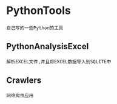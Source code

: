 # PythonTools
    自己写的一些Python的工具

## PythonAnalysisExcel
    解析EXCEL文件,并且将EXCEL数据导入到SQLITE中
    
## Crawlers
    网络爬虫应用